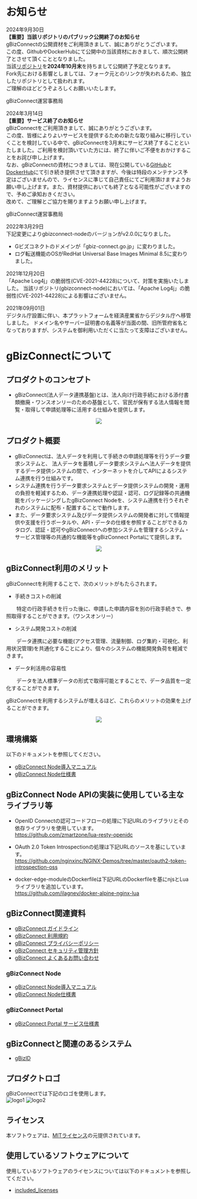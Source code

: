# お知らせ

2024年9月30日<br>
**【重要】当該リポジトリのパブリック公開終了のお知らせ**<br>
gBizConnectの公開資材をご利用頂きまして、誠にありがとうございます。<br>
この度、GithubやDockerHubにて公開中の当該資材におきまして、順次公開終了とさせて頂くこととなりました。<br>
当該<a href="https://github.com/gbizconnect/" target="_blank">リポジトリ</a>を<b>2024年10月末</b>を持ちまして公開終了予定となります。<br>
Fork先における影響としましては、フォーク元とのリンクが失われるため、独立したリポジトリとして扱われます。<br>
ご理解のほどどうぞよろしくお願いいたします。

gBizConnect運営事務局

2024年3月14日<br>
**【重要】サービス終了のお知らせ**<br>
gBizConnectをご利用頂きまして、誠にありがとうございます。<br>
この度、皆様によりよいサービスを提供するための新たな取り組みに移行していくことを検討している中で、gBizConnectを3月末にサービス終了することといたしました。ご利用を検討頂いていた方には、終了に伴いご不便をおかけすることをお詫び申し上げます。<br>
なお、gBizConnectの資材につきましては、現在公開している<a href="https://github.com/gbizconnect/" target="_blank">GitHub</a>と<a href="https://hub.docker.com/u/gbizconnect/" target="_blank">DockerHub</a>にて引き続き提供させて頂きますが、今後は特段のメンテナンス予定はございませんので、ライセンスに準じて自己責任にてご利用頂けますようお願い申し上げます。また、資材提供においても終了となる可能性がございますので、予めご承知おきください。<br>
改めて、ご理解とご協力を賜りますようお願い申し上げます。

gBizConnect運営事務局

2022年3月29日<br>下記変更によりgbizconnect-nodeのバージョンがv2.0.0になりました。
- Gビズコネクトのドメインが「gbiz-connect.go.jp」に変わりました。
- ログ転送機能のOSがRedHat Universal Base Images Minimal 8.5に変わりました。

2021年12月20日<br>「Apache Log4j」の脆弱性(CVE-2021-44228)について、対策を実施いたしました。
当該リポジトリ(gbizconnect-node)においては、「Apache Log4j」の脆弱性(CVE-2021-44228)による影響はございません。

2021年09月01日<br>デジタル庁設置に伴い、本プラットフォームを経済産業省からデジタル庁へ移管しました。
ドメイン名やサーバー証明書の名義等が当面の間、旧所管府省名となっておりますが、システムを御利用いただくに当たって支障はございません。

# **gBizConnectについて**

## プロダクトのコンセプト  
* gBizConnect(法人データ連携基盤)とは、法人向け行政手続における添付書類撤廃・ワンスオンリーのための基盤として、官民が保有する法人情報を閲覧・取得して申請処理等に活用する仕組みを提供します。

<div align="center">
<img src="docs/img/concept.png">
</div>  

## プロダクト概要  
* gBizConnectは、法人データを利用して手続きの申請処理等を行うデータ要求システムと、 法人データを蓄積しデータ要求システムへ法人データを提供するデータ提供システムの間で、インターネットを介してAPIによるシステム連携を行う仕組みです。
* システム連携を行うデータ要求システムとデータ提供システムの開発・運用の負担を軽減するため、データ連携処理や認証・認可、ログ記録等の共通機能をパッケージングしたgBizConnect Nodeを、システム連携を行うそれぞれのシステムに配布・配置することで動作します。
* また、データ要求システム及びデータ提供システムの開発者に対して情報提供や支援を行うポータルや、API・データの仕様を参照することができるカタログ、認証・認可やgBizConnectへの参加システムを管理するシステム・サービス管理等の共通的な機能等をgBizConnect Portalにて提供します。

<div align="center">
<img src="docs/img/System.png">
</div>  


## gBizConnect利用のメリット  

gBizConnectを利用することで、次のメリットがもたらされます。

* 手続きコストの削減

　　特定の行政手続きを行った後に、申請した申請内容を別の行政手続きで、参照取得することができます。（ワンスオンリー）

* システム開発コストの削減

　　データ連携に必要な機能(アクセス管理、流量制御、ログ集約・可視化、利用状況管理)を共通化することにより、個々のシステムの機能開発負荷を軽減できます。

* データ利活用の容易性

　　データを法人標準データの形式で取得可能とすることで、データ品質を一定化することができます。

gBizConnectを利用するシステムが増えるほど、これらのメリットの効果を上げることができます。

<div align="center">
<img src="docs/img/merit.png">
</div>    

## 環境構築  
以下のドキュメントを参照してください。
* [gBizConnect Node導入マニュアル](docs/gBizConnectNode_Manual.md)  
* [gBizConnect Node仕様書](docs/gBizConnectNode.md)  


## gBizConnect Node APIの実装に使用している主なライブラリ等
* OpenID Connectの認可コードフローの処理に下記URLのライブラリとその依存ライブラリを使用しています。  
https://github.com/zmartzone/lua-resty-openidc

* OAuth 2.0 Token Introspectionの処理は下記URLのソースを基にしています。  
https://github.com/nginxinc/NGINX-Demos/tree/master/oauth2-token-introspection-oss

* docker-edge-moduleのDockerfileは下記URLのDockerfileを基にnjsとLuaライブラリを追加しています。  
https://github.com/ilagnev/docker-alpine-nginx-lua

## gBizConnect関連資料
  * [gBizConnect ガイドライン](docs/gBizConnect_guidelines.pdf)
  * [gBizConnect 利用規約](docs/gBizConnect_Riyoukiyaku.pdf)  
  * [gBizConnect プライバシーポリシー](docs/gBizConnect_privacy.md)
  * [gBizConnect セキュリティ管理方針](docs/gBizConnect_security.pdf)
  * [gBizConnect よくあるお問い合わせ](docs/gBizConnect_faq.pdf)

 ### gBizConnect Node

  * [gBizConnect Node導入マニュアル](docs/gBizConnectNode_Manual.md)  
  * [gBizConnect Node仕様書](docs/gBizConnectNode.md)  

 ### gBizConnect Portal
  * [gBizConnect Portal サービス仕様書](docs/gBizConnectPortal_service.pdf)



 ## gBizConnectと関連のあるシステム  
 * [gBizID](https://gbiz-id.go.jp/top/)


 ## プロダクトロゴ  
 gBizConnectでは下記のロゴを使用します。</br>
 ![logo1](docs/img/icon_posi.png)
 ![logo2](docs/img/icon_nega.png)  

 ## ライセンス  
 本ソフトウェアは、[MITライセンス](LICENSE)の元提供されています。

 ## 使用しているソフトウェアについて
使用しているソフトウェアのライセンスについては以下のドキュメントを参照してください。
* [included_licenses](docs/included_licenses.md)
